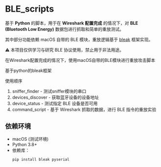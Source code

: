 # BLE_scripts
基于 **Python** 的脚本，用于在 **Wireshark 配置完成** 的情况下，对 **BLE (Bluetooth Low Energy)** 数据包进行抓取和简单的重放测试。  

其中部分功能依赖 macOS 自带的 BLE 模块，重放逻辑基于 [bleak](https://github.com/hbldh/bleak) 框架实现。  

⚠️ 本项目仅供学习与研究 BLE 协议使用，禁止用于非法用途。

在Wireshark配置完成的情况下，使用macOS自带的BLE模块进行重放攻击脚本

基于python的bleak框架

使用顺序
1. sniffer_finder - 测试sniffer模块的串口
2. devices_discover - 获取蓝牙设备的设备地址
3. device_status - 测试指定 BLE 设备是否可用
4. command_script - 基于 Wireshark 抓取的数据，进行 BLE 指令的重放实验

## 依赖环境
- macOS (测试环境)
- Python 3.8+
- 依赖库：
  ```bash
  pip install bleak pyserial
  ```
